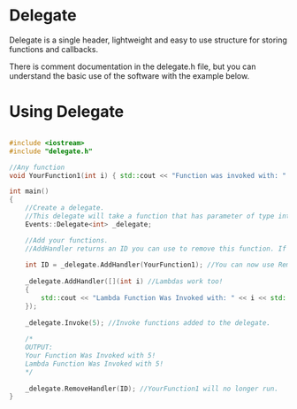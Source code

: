 # Delegate

Delegate is a single header, lightweight and easy to use structure for storing functions and callbacks.

There is comment documentation in the delegate.h file, but you can understand the basic use of the software with the example below.

# Using Delegate

``` C++

#include <iostream>
#include "delegate.h"

//Any function
void YourFunction1(int i) { std::cout << "Function was invoked with: " << i << std::endl; }

int main()
{
	//Create a delegate. 
	//This delegate will take a function that has parameter of type int.
	Events::Delegate<int> _delegate; 

	//Add your functions.
	//AddHandler returns an ID you can use to remove this function. If you want to remove this handler, you need this number.
	
	int ID = _delegate.AddHandler(YourFunction1); //You can now use RemoveHandler(ID) to remove this.
	
	_delegate.AddHandler([](int i) //Lambdas work too!
	{ 
		std::cout << "Lambda Function Was Invoked with: " << i << std::endl;
	});
  
	_delegate.Invoke(5); //Invoke functions added to the delegate.
	
	/* 
	OUTPUT:
	Your Function Was Invoked with 5!
	Lambda Function Was Invoked with 5!
	*/
	
	_delegate.RemoveHandler(ID); //YourFunction1 will no longer run.
}
```
